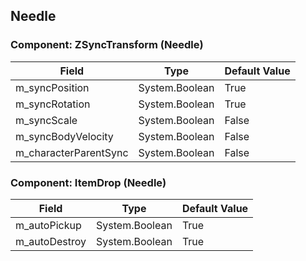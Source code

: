 ## Needle

### Component: ZSyncTransform (Needle)

|Field|Type|Default Value|
|-----|----|-------------|
|m_syncPosition|System.Boolean|True|
|m_syncRotation|System.Boolean|True|
|m_syncScale|System.Boolean|False|
|m_syncBodyVelocity|System.Boolean|False|
|m_characterParentSync|System.Boolean|False|

### Component: ItemDrop (Needle)

|Field|Type|Default Value|
|-----|----|-------------|
|m_autoPickup|System.Boolean|True|
|m_autoDestroy|System.Boolean|True|

